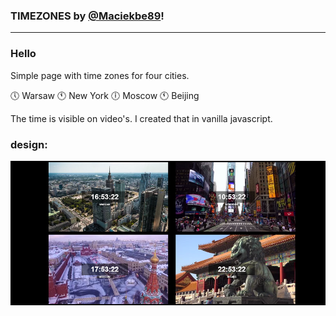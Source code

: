 ### TIMEZONES by [@Maciekbe89](http://github.com/Maciekbe89)!
---

### Hello

Simple page with time zones for four cities.

:clock5: Warsaw
:clock11: New York
:clock6: Moscow
:clock11: Beijing

The time is visible on video's. I created that in vanilla javascript.

 

### design:
![screen.png](screen.png)
